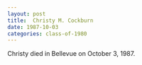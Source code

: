 ```yaml
---
layout: post
title:  Christy M. Cockburn
date: 1987-10-03
categories: class-of-1980
---
```


Christy died in Bellevue on October 3, 1987.


